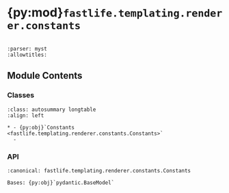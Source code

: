 # {py:mod}`fastlife.templating.renderer.constants`

```{py:module} fastlife.templating.renderer.constants
```

```{autodoc2-docstring} fastlife.templating.renderer.constants
:parser: myst
:allowtitles:
```

## Module Contents

### Classes

````{list-table}
:class: autosummary longtable
:align: left

* - {py:obj}`Constants <fastlife.templating.renderer.constants.Constants>`
  -
````

### API

```{py:class} Constants(/, **data: typing.Any)
:canonical: fastlife.templating.renderer.constants.Constants

Bases: {py:obj}`pydantic.BaseModel`

```
